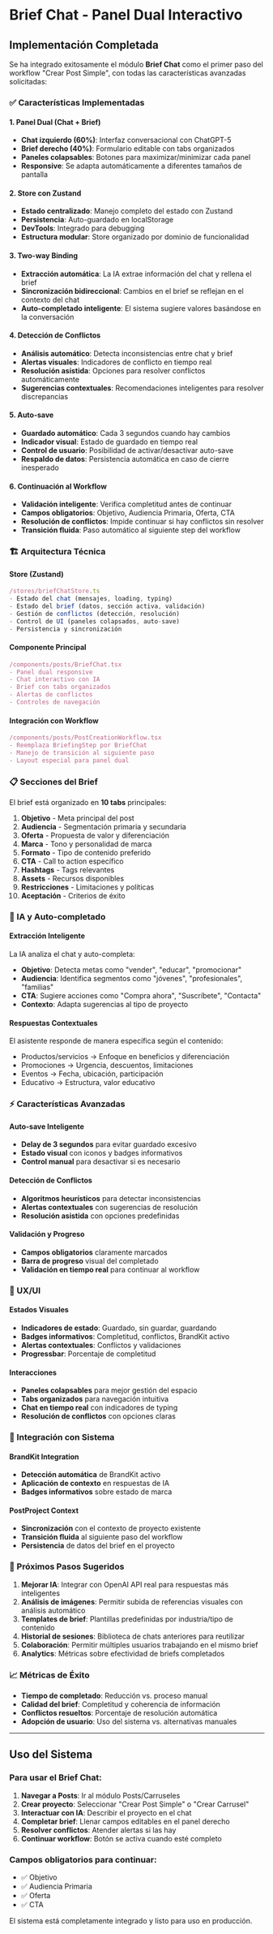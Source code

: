 # Brief Chat - Panel Dual Interactivo

## Implementación Completada

Se ha integrado exitosamente el módulo **Brief Chat** como el primer paso del workflow "Crear Post Simple", con todas las características avanzadas solicitadas:

### ✅ Características Implementadas

#### 1. **Panel Dual (Chat + Brief)**
- **Chat izquierdo (60%)**: Interfaz conversacional con ChatGPT-5
- **Brief derecho (40%)**: Formulario editable con tabs organizados
- **Paneles colapsables**: Botones para maximizar/minimizar cada panel
- **Responsive**: Se adapta automáticamente a diferentes tamaños de pantalla

#### 2. **Store con Zustand**
- **Estado centralizado**: Manejo completo del estado con Zustand
- **Persistencia**: Auto-guardado en localStorage
- **DevTools**: Integrado para debugging
- **Estructura modular**: Store organizado por dominio de funcionalidad

#### 3. **Two-way Binding**
- **Extracción automática**: La IA extrae información del chat y rellena el brief
- **Sincronización bidireccional**: Cambios en el brief se reflejan en el contexto del chat
- **Auto-completado inteligente**: El sistema sugiere valores basándose en la conversación

#### 4. **Detección de Conflictos**
- **Análisis automático**: Detecta inconsistencias entre chat y brief
- **Alertas visuales**: Indicadores de conflicto en tiempo real
- **Resolución asistida**: Opciones para resolver conflictos automáticamente
- **Sugerencias contextuales**: Recomendaciones inteligentes para resolver discrepancias

#### 5. **Auto-save**
- **Guardado automático**: Cada 3 segundos cuando hay cambios
- **Indicador visual**: Estado de guardado en tiempo real
- **Control de usuario**: Posibilidad de activar/desactivar auto-save
- **Respaldo de datos**: Persistencia automática en caso de cierre inesperado

#### 6. **Continuación al Workflow**
- **Validación inteligente**: Verifica completitud antes de continuar
- **Campos obligatorios**: Objetivo, Audiencia Primaria, Oferta, CTA
- **Resolución de conflictos**: Impide continuar si hay conflictos sin resolver
- **Transición fluida**: Paso automático al siguiente step del workflow

### 🏗️ Arquitectura Técnica

#### **Store (Zustand)**
```typescript
/stores/briefChatStore.ts
- Estado del chat (mensajes, loading, typing)
- Estado del brief (datos, sección activa, validación)
- Gestión de conflictos (detección, resolución)
- Control de UI (paneles colapsados, auto-save)
- Persistencia y sincronización
```

#### **Componente Principal**
```typescript
/components/posts/BriefChat.tsx
- Panel dual responsive
- Chat interactivo con IA
- Brief con tabs organizados
- Alertas de conflictos
- Controles de navegación
```

#### **Integración con Workflow**
```typescript
/components/posts/PostCreationWorkflow.tsx
- Reemplaza BriefingStep por BriefChat
- Manejo de transición al siguiente paso
- Layout especial para panel dual
```

### 📋 Secciones del Brief

El brief está organizado en **10 tabs** principales:

1. **Objetivo** - Meta principal del post
2. **Audiencia** - Segmentación primaria y secundaria
3. **Oferta** - Propuesta de valor y diferenciación
4. **Marca** - Tono y personalidad de marca
5. **Formato** - Tipo de contenido preferido
6. **CTA** - Call to action específico
7. **Hashtags** - Tags relevantes
8. **Assets** - Recursos disponibles
9. **Restricciones** - Limitaciones y políticas
10. **Aceptación** - Criterios de éxito

### 🤖 IA y Auto-completado

#### **Extracción Inteligente**
La IA analiza el chat y auto-completa:
- **Objetivo**: Detecta metas como "vender", "educar", "promocionar"
- **Audiencia**: Identifica segmentos como "jóvenes", "profesionales", "familias"
- **CTA**: Sugiere acciones como "Compra ahora", "Suscríbete", "Contacta"
- **Contexto**: Adapta sugerencias al tipo de proyecto

#### **Respuestas Contextuales**
El asistente responde de manera específica según el contenido:
- Productos/servicios → Enfoque en beneficios y diferenciación
- Promociones → Urgencia, descuentos, limitaciones
- Eventos → Fecha, ubicación, participación
- Educativo → Estructura, valor educativo

### ⚡ Características Avanzadas

#### **Auto-save Inteligente**
- **Delay de 3 segundos** para evitar guardado excesivo
- **Estado visual** con iconos y badges informativos
- **Control manual** para desactivar si es necesario

#### **Detección de Conflictos**
- **Algoritmos heurísticos** para detectar inconsistencias
- **Alertas contextuales** con sugerencias de resolución
- **Resolución asistida** con opciones predefinidas

#### **Validación y Progreso**
- **Campos obligatorios** claramente marcados
- **Barra de progreso** visual del completado
- **Validación en tiempo real** para continuar al workflow

### 🎨 UX/UI

#### **Estados Visuales**
- **Indicadores de estado**: Guardado, sin guardar, guardando
- **Badges informativos**: Completitud, conflictos, BrandKit activo
- **Alertas contextuales**: Conflictos y validaciones
- **Progressbar**: Porcentaje de completitud

#### **Interacciones**
- **Paneles colapsables** para mejor gestión del espacio
- **Tabs organizados** para navegación intuitiva
- **Chat en tiempo real** con indicadores de typing
- **Resolución de conflictos** con opciones claras

### 🔗 Integración con Sistema

#### **BrandKit Integration**
- **Detección automática** de BrandKit activo
- **Aplicación de contexto** en respuestas de IA
- **Badges informativos** sobre estado de marca

#### **PostProject Context**
- **Sincronización** con el contexto de proyecto existente
- **Transición fluida** al siguiente paso del workflow
- **Persistencia** de datos del brief en el proyecto

### 🚀 Próximos Pasos Sugeridos

1. **Mejorar IA**: Integrar con OpenAI API real para respuestas más inteligentes
2. **Análisis de imágenes**: Permitir subida de referencias visuales con análisis automático
3. **Templates de brief**: Plantillas predefinidas por industria/tipo de contenido
4. **Historial de sesiones**: Biblioteca de chats anteriores para reutilizar
5. **Colaboración**: Permitir múltiples usuarios trabajando en el mismo brief
6. **Analytics**: Métricas sobre efectividad de briefs completados

### 📈 Métricas de Éxito

- **Tiempo de completado**: Reducción vs. proceso manual
- **Calidad del brief**: Completitud y coherencia de información
- **Conflictos resueltos**: Porcentaje de resolución automática
- **Adopción de usuario**: Uso del sistema vs. alternativas manuales

---

## Uso del Sistema

### Para usar el Brief Chat:

1. **Navegar a Posts**: Ir al módulo Posts/Carruseles
2. **Crear proyecto**: Seleccionar "Crear Post Simple" o "Crear Carrusel"
3. **Interactuar con IA**: Describir el proyecto en el chat
4. **Completar brief**: Llenar campos editables en el panel derecho
5. **Resolver conflictos**: Atender alertas si las hay
6. **Continuar workflow**: Botón se activa cuando esté completo

### Campos obligatorios para continuar:
- ✅ Objetivo
- ✅ Audiencia Primaria  
- ✅ Oferta
- ✅ CTA

El sistema está completamente integrado y listo para uso en producción.